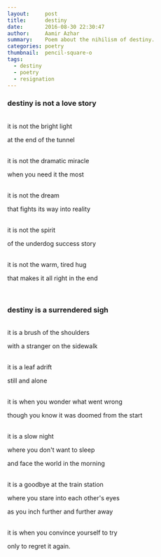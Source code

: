 ```yaml
---
layout:     post
title:      destiny
date:       2016-08-30 22:30:47
author:     Aamir Azhar
summary:    Poem about the nihilism of destiny.
categories: poetry
thumbnail:  pencil-square-o
tags:
  - destiny
  - poetry
  - resignation
---
```

### destiny is not a love story

<br>
it is not the bright light

at the end of the tunnel

<br>
it is not the dramatic miracle

when you need it the most

<br>
it is not the dream

that fights its way into reality

<br>
it is not the spirit

of the underdog success story

<br>
it is not the warm, tired hug

that makes it all right in the end

<br>

### destiny is a surrendered sigh

<br>
it is a brush of the shoulders

with a stranger on the sidewalk

<br>
it is a leaf adrift

still and alone

<br>
it is when you wonder what went wrong

though you know it was doomed from the start

<br>
it is a slow night

where you don't want to sleep

and face the world in the morning

<br>
it is a goodbye at the train station

where you stare into each other's eyes

as you inch further and further away

<br>
it is when you convince yourself to try

only to regret it again.

